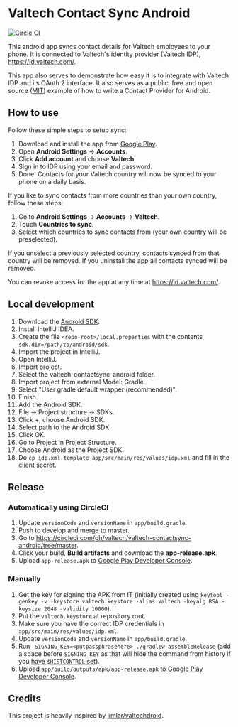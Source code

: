 # Valtech Contact Sync Android

[![Circle CI](https://circleci.com/gh/valtech/valtech-contactsync-android/tree/develop.png?style=badge)](https://circleci.com/gh/valtech/valtech-contactsync-android/tree/develop)

This android app syncs contact details for Valtech employees to your phone.
It is connected to Valtech's identity provider (Valtech IDP), https://id.valtech.com/.

This app also serves to demonstrate how easy it is to integrate with Valtech IDP and its OAuth 2 interface.
It also serves as a public, free and open source ([MIT](LICENSE.md)) example of how to write a Contact Provider for Android.


## How to use

Follow these simple steps to setup sync:

1. Download and install the app from [Google Play](https://play.google.com/store/apps/details?id=com.valtech.contactsync).
2. Open **Android Settings** -> **Accounts**.
3. Click **Add account** and choose **Valtech**.
4. Sign in to IDP using your email and password.
5. Done! Contacts for your Valtech country will now be synced to your phone on a daily basis.

If you like to sync contacts from more countries than your own country, follow these steps:

1. Go to **Android Settings** -> **Accounts** -> **Valtech**.
2. Touch **Countries to sync**.
3. Select which countries to sync contacts from (your own country will be preselected).

If you unselect a previously selected country, contacts synced from that country will be removed. If you uninstall the app all contacts synced will be removed.

You can revoke access for the app at any time at https://id.valtech.com/.


## Local development

1. Download the [Android SDK](http://developer.android.com/sdk/index.html).
2. Install IntelliJ IDEA.
3. Create the file `<repo-root>/local.properties` with the contents `sdk.dir=/path/to/android/sdk`.
4. Import the project in IntelliJ.
  1. Open IntelliJ.
  2. Import project.
  3. Select the valtech-contactsync-android folder.
  4. Import project from external Model: Gradle.
  5. Select "User gradle default wrapper (recommended)".
  6. Finish.
5. Add the Android SDK.
  1. File -> Project structure -> SDKs.
  2. Click +, choose Android SDK.
  3. Select path to the Android SDK.
  4. Click OK.
  5. Go to Project in Project Structure.
  6. Choose Android as the Project SDK.
6. Do `cp idp.xml.template app/src/main/res/values/idp.xml` and fill in the client secret.


## Release

### Automatically using CircleCI

1. Update `versionCode` and `versionName` in `app/build.gradle`.
2. Push to develop and merge to master.
3. Go to https://circleci.com/gh/valtech/valtech-contactsync-android/tree/master.
4. Click your build, **Build artifacts** and download the **app-release.apk**.
5. Upload `app-release.apk` to [Google Play Developer Console](https://play.google.com/apps/publish/).

### Manually

1. Get the key for signing the APK from IT (initially created using `keytool -genkey -v -keystore valtech.keystore -alias valtech -keyalg RSA -keysize 2048 -validity 10000`).
2. Put the `valtech.keystore` at repository root.
3. Make sure you have the correct IDP credentials in `app/src/main/res/values/idp.xml`.
4. Update `versionCode` and `versionName` in `app/build.gradle`.
5. Run ` SIGNING_KEY=<putpassphrasehere> ./gradlew assembleRelease` (add a space before `SIGNING_KEY` as that will hide the command from history if you [have `$HISTCONTROL` set](http://stackoverflow.com/questions/8473121/execute-command-without-keeping-it-in-history)).
6. Upload `app/build/outputs/apk/app-release.apk` to [Google Play Developer Console](https://play.google.com/apps/publish/).


## Credits

This project is heavily inspired by [jimlar/valtechdroid](https://github.com/jimlar/valtechdroid).
